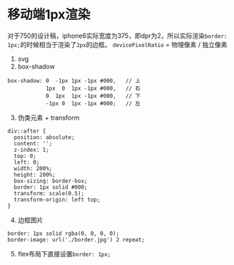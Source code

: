 # 移动端1px渲染
对于750的设计稿，iphone6实际宽度为375，即dpr为2，所以实际渲染`border: 1px;`的时候相当于渲染了`2px`的边框。
`devicePixelRatio` = 物理像素 / 独立像素
1. svg
2. box-shadow
```
box-shadow: 0  -1px 1px -1px #000,   // 上
            1px  0  1px -1px #000,   // 右
            0  1px  1px -1px #000,   // 下
            -1px 0  1px -1px #000;   // 左
```
3. 伪类元素 + transform
```
div::after {
  position: absolute;
  content: '';
  z-index: 1;
  top: 0;
  left: 0;
  width: 200%;
  height: 200%;
  box-sizing: border-box;
  border: 1px solid #000;
  transform: scale(0.5);
  transform-origin: left top;
}
```
4. 边框图片
```
border: 1px solid rgba(0, 0, 0, 0);
border-image: url('./border.jpg') 2 repeat;
```
5. flex布局下直接设置`border: 1px;`
